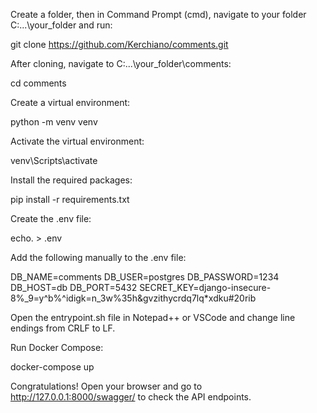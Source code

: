 Create a folder, then in Command Prompt (cmd), navigate to your folder C:\...\your_folder and run:

git clone https://github.com/Kerchiano/comments.git

After cloning, navigate to C:\...\your_folder\comments:

cd comments

Create a virtual environment:

python -m venv venv

Activate the virtual environment:

venv\Scripts\activate

Install the required packages:

pip install -r requirements.txt

Create the .env file:

echo. > .env

Add the following manually to the .env file:

DB_NAME=comments
DB_USER=postgres
DB_PASSWORD=1234
DB_HOST=db
DB_PORT=5432
SECRET_KEY=django-insecure-8%_9=y^b%^idigk=n_3w%35h&gvzithycrdq7lq*xdku#20rib

Open the entrypoint.sh file in Notepad++ or VSCode and change line endings from CRLF to LF.

Run Docker Compose:

docker-compose up

Congratulations! Open your browser and go to http://127.0.0.1:8000/swagger/ to check the API endpoints.
